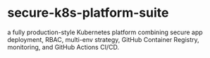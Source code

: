 # secure-k8s-platform-suite
a fully production-style Kubernetes platform combining secure app deployment, RBAC, multi-env strategy, GitHub Container Registry, monitoring, and GitHub Actions CI/CD.

